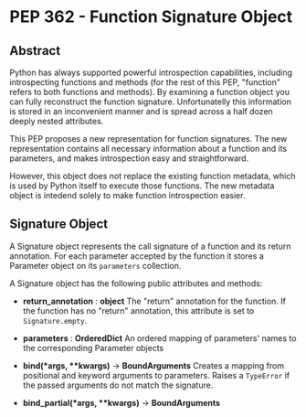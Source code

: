 # PEP 362 - Function Signature Object

## Abstract

Python has always supported powerful introspection capabilities, including introspecting functions and methods (for the rest of this PEP, "function" refers to both functions and methods). By examining a function object you can fully reconstruct the function signature. Unfortunatelly this information is stored in an inconvenient manner and is spread across a half dozen deeply nested attributes.

This PEP proposes a new representation for function signatures. The new representation contains all necessary information about a function and its parameters, and makes introspection easy and straightforward.

However, this object does not replace the existing function metadata, which is used by Python itself to execute those functions. The new metadata object is intedend solely to make function introspection easier.

## Signature Object

A Signature object represents the call signature of a function and its return annotation. For each parameter accepted by the function it stores a Parameter object on its `parameters` collection.

A Signature object has the following public attributes and methods:

* **return_annotation** : **object**
    The "return" annotation for the function. If the function has no "return" annotation, this attribute is set to `Signature.empty`.

* **parameters** : **OrderedDict**
    An ordered mapping of parameters' names to the corresponding Parameter objects

* __bind(*args, **kwargs)__ -> __BoundArguments__
    Creates a mapping from positional and keyword arguments to parameters. Raises a `TypeError` if the passed arguments do not match the signature.

* __bind_partial(*args, **kwargs)__ -> __BoundArguments__

